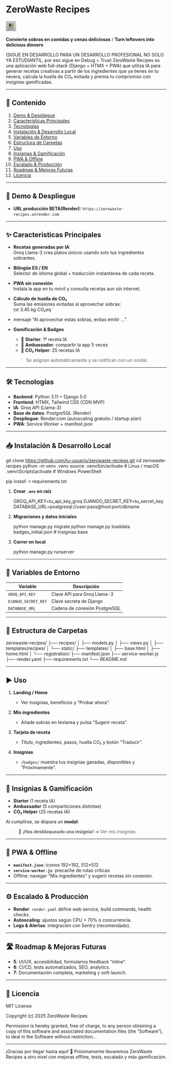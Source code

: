 # ZeroWaste Recipes

![Logo](static/img/logo32.png)

**Convierte sobras en comidas y cenas deliciosas** / **Turn leftovers into delicious dinners**

(SIGUE EN DESARROLLO PARA UN DESARROLLO PROFESIONAL NO SOLO YA ESTUDIANTIL, por eso sigue en Debug = True)
ZeroWaste Recipes es una aplicación web full-stack (Django + HTMX + PWA) que utiliza IA para generar recetas creativas a partir de los ingredientes que ya tienes en tu nevera, calcula la huella de CO₂ evitada y premia tu compromiso con insignias gamificadas.

---

## 📖 Contenido

1. [Demo & Despliegue](#demo--despliegue)  
2. [Características Principales](#caracter%C3%ADsticas-principales)  
3. [Tecnologías](#tecnolog%C3%ADas)  
4. [Instalación & Desarrollo Local](#instalaci%C3%B3n--desarrollo-local)  
5. [Variables de Entorno](#variables-de-entorno)  
6. [Estructura de Carpetas](#estructura-de-carpetas)  
7. [Uso](#uso)  
8. [Insignias & Gamificación](#insignias--gamificaci%C3%B3n)  
9. [PWA & Offline](#pwa--offline)  
10. [Escalado & Producción](#escalado--producci%C3%B3n)  
11. [Roadmap & Mejoras Futuras](#roadmap--mejoras-futuras)  
12. [Licencia](#licencia)  

---

## 🚀 Demo & Despliegue

- **URL producción BETA(Render):** `https://zerowaste-recipes.onrender.com`

---

## ✨ Características Principales

- **Recetas generadas por IA**  
  Groq Llama-3 crea platos únicos usando solo tus ingredientes sobrantes.

- **Bilingüe ES / EN**  
  Selector de idioma global + traducción instantánea de cada receta.

- **PWA sin conexión**  
  Instala la app en tu móvil y consulta recetas aun sin internet.

- **Cálculo de huella de CO₂**  
  Suma las emisiones evitadas al aprovechar sobras:  
  txt
  3.45 kg CO₂eq
`

* mensaje “Al aprovechar estas sobras, evitas emitir …”.

- **Gamificación & Badges**

  * 🚀 **Starter**: 1ª receta IA
  * 🔗 **Ambassador**: compartir la app 5 veces
  * 🌱 **CO₂ Helper**: 25 recetas IA

  > Se asignan automáticamente y se notifican con un modal.

---

## 🛠 Tecnologías

* **Backend**: Python 3.11 + Django 5.0
* **Frontend**: HTMX, Tailwind CSS (CDN MVP)
* **IA**: Groq API (Llama-3)
* **Base de datos**: PostgreSQL (Render)
* **Despliegue**: Render.com (autoscaling gratuito / startup plan)
* **PWA**: Service Worker + manifest.json

---

## 📥 Instalación & Desarrollo Local


git clone https://github.com/tu-usuario/zerowaste-recipes.git
cd zerowaste-recipes
python -m venv .venv
source .venv/bin/activate      # Linux / macOS
.venv\Scripts\activate         # Windows PowerShell

pip install -r requirements.txt


1. **Crear `.env` en raíz**

   
   GROQ_API_KEY=tu_api_key_groq
   DJANGO_SECRET_KEY=tu_secret_key
   DATABASE_URL=postgresql://user:pass@host:port/dbname
   

2. **Migraciones y datos iniciales**

   
   python manage.py migrate
   python manage.py loaddata badges_initial.json   # Insignias base
   

3. **Correr en local**

   
   python manage.py runserver
   

---

## 🔧 Variables de Entorno

| Variable            | Descripción                   |
| ------------------- | ----------------------------- |
| `GROQ_API_KEY`      | Clave API para Groq Llama-3   |
| `DJANGO_SECRET_KEY` | Clave secreta de Django       |
| `DATABASE_URL`      | Cadena de conexión PostgreSQL |

---

## 📁 Estructura de Carpetas


zerowaste-recipes/
├── recipes/
│   ├── models.py
│   ├── views.py
│   ├── templates/recipes/
│   └── static/
├── templates/
│   ├── base.html
│   ├── home.html
│   └── registration/
├── manifest.json
├── service-worker.js
├── render.yaml
├── requirements.txt
└── README.md


---

## ▶️ Uso

1. **Landing / Home**

   * Ver insignias, beneficios y “Probar ahora”.
2. **Mis ingredientes**

   * Añade sobras en textarea y pulsa “Sugerir receta”.
3. **Tarjeta de receta**

   * Título, ingredientes, pasos, huella CO₂ y botón “Traducir”.
4. **Insignias**

   * `/badges/` muestra tus insignias ganadas, disponibles y “Próximamente”.

---

## 🏅 Insignias & Gamificación

* **Starter** (1 receta IA)
* **Ambassador** (5 comparticiones distintas)
* **CO₂ Helper** (25 recetas IA)

Al cumplirse, se dispara un **modal**:

> 🎉 **¡Has desbloqueado una insignia!**
> ➜ Ver mis insignias

---

## 📱 PWA & Offline

* **`manifest.json`**: iconos 192×192, 512×512
* **`service-worker.js`**: precache de rutas críticas
* Offline: navegar “Mis ingredientes” y sugerir recetas sin conexión.

---

## ⚙️ Escalado & Producción

* **Render**: `render.yaml` define web service, build commands, health checks.
* **Autoscaling**: ajustes según CPU > 70% o concurrencia.
* **Logs & Alertas**: integración con Sentry (recomendado).

---

## 🛣️ Roadmap & Mejoras Futuras

* **5**: UI/UX, accesibilidad, formularios feedback “inline”.
* **6**: CI/CD, tests automatizados, SEO, analytics.
* **7**: Documentación completa, marketing y soft-launch.

---

## 📜 Licencia

MIT License

Copyright (c) 2025 ZeroWaste Recipes

Permission is hereby granted, free of charge, to any person obtaining a copy
of this software and associated documentation files (the “Software”), to deal
in the Software without restriction…  




---

¡Gracias por llegar hasta aquí! 🎉
Próximamente llevaremos ZeroWaste Recipes a otro nivel con mejoras offline, tests, escalado y más gamificación.